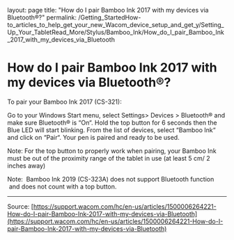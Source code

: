 layout: page
title: "How do I pair Bamboo Ink 2017 with my devices via Bluetooth®?"
permalink: /Getting_StartedHow-to_articles_to_help_get_your_new_Wacom_device_setup_and_get_y/Setting_Up_Your_TabletRead_More/Stylus/Bamboo_Ink/How_do_I_pair_Bamboo_Ink_2017_with_my_devices_via_Bluetooth

# How do I pair Bamboo Ink 2017 with my devices via Bluetooth®?

To pair your Bamboo Ink 2017 (CS-321):

Go to your Windows Start menu, select Settings> Devices > Bluetooth® and make sure Bluetooth® is “On“.
Hold the top button for 6 seconds then the Blue LED will start blinking.
From the list of devices, select “Bamboo Ink“ and click on “Pair“.
Your pen is paired and ready to be used.



Note: For the top button to properly work when pairing, your Bamboo Ink must be out of the proximity range of the tablet in use (at least 5 cm/ 2 inches away)


Note:  Bamboo Ink 2019 (CS-323A) does not support Bluetooth function  and does not count with a top button.

---
Source: [https://support.wacom.com/hc/en-us/articles/1500006264221-How-do-I-pair-Bamboo-Ink-2017-with-my-devices-via-Bluetooth](https://support.wacom.com/hc/en-us/articles/1500006264221-How-do-I-pair-Bamboo-Ink-2017-with-my-devices-via-Bluetooth)
